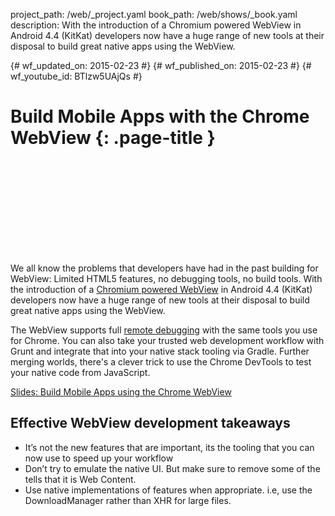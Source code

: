 project_path: /web/_project.yaml book_path: /web/shows/_book.yaml description: With the introduction of a Chromium powered WebView in Android 4.4 (KitKat) developers now have a huge range of new tools at their disposal to build great native apps using the WebView.

{# wf_updated_on: 2015-02-23 #} {# wf_published_on: 2015-02-23 #} {# wf_youtube_id: BTlzw5UAjQs #}

# Build Mobile Apps with the Chrome WebView {: .page-title }

<div class="video-wrapper">
  <iframe class="devsite-embedded-youtube-video" data-video-id="BTlzw5UAjQs"
          data-autohide="1" data-showinfo="0" frameborder="0" allowfullscreen>
  </iframe>
</div>

We all know the problems that developers have had in the past building for WebView: Limited HTML5 features, no debugging tools, no build tools. With the introduction of a [Chromium powered WebView](/chrome/mobile/docs/webview/overview) in Android 4.4 (KitKat) developers now have a huge range of new tools at their disposal to build great native apps using the WebView.

The WebView supports full [remote debugging](/chrome-developer-tools/docs/remote-debugging#debugging-webviews) with the same tools you use for Chrome. You can also take your trusted web development workflow with Grunt and integrate that into your native stack tooling via Gradle. Further merging worlds, there's a clever trick to use the Chrome DevTools to test your native code from JavaScript.

[Slides: Build Mobile Apps using the Chrome WebView](https://gauntface.com/presentations/chrome-dev-summit-2013/chrome-webview/)

## Effective WebView development takeaways

+ It’s not the new features that are important, its the tooling that you can now use to speed up your workflow
+ Don’t try to emulate the native UI. But make sure to remove some of the tells that it is Web Content.
+ Use native implementations of features when appropriate. i.e, use the DownloadManager rather than XHR for large files.